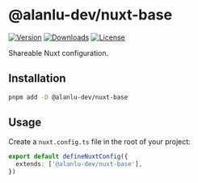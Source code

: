 # @alanlu-dev/nuxt-base

<p>
  <a href="https://github.com/alanlu-dev/web-kit/blob/main/apps/nuxt-base/CHANGELOG.md"><img src="https://img.shields.io/github/v/release/alanlu-dev/web-kit?filter=@alanlu-dev/nuxt-base%2A&style=flat" alt="Version"></a>
  <a href="https://www.npmjs.com/package/@alanlu-dev/nuxt-base"><img src="https://img.shields.io/npm/dm/@alanlu-dev/nuxt-base" alt="Downloads"></a>
  <a href="https://github.com/alanlu-dev/web-kit/blob/main/LICENSE"><img src="https://img.shields.io/github/license/alanlu-dev/web-kit?style=flat" alt="License"></a>
</p>

Shareable Nuxt configuration.

## Installation

```bash
pnpm add -D @alanlu-dev/nuxt-base
```

## Usage

Create a `nuxt.config.ts` file in the root of your project:

```ts
export default defineNuxtConfig({
  extends: ['@alanlu-dev/nuxt-base'],
})
```
